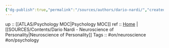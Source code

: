 ```yaml
---
{"dg-publish":true,"permalink":"/sources/authors/dario-nardi/","created":"","updated":"2023-03-08T17:11:42.255+01:00"}
---
```


up :: [[ATLAS/Psychology MOC\|Psychology MOC]]
ref :: [Home](http://www.darionardi.com/vpc.html) | [[SOURCES/Contents/Dario Nardi - Neuroscience of Personality\|Neuroscience of Personality]] 
Tags :: #on/neuroscience #on/psychology 

